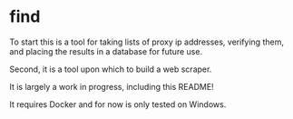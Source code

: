# find

To start this is a tool for taking lists of proxy ip addresses, verifying them, and placing the results in a database for future use. 

Second, it is a tool upon which to build a web scraper.

It is largely a work in progress, including this README!

It requires Docker and for now is only tested on Windows.
